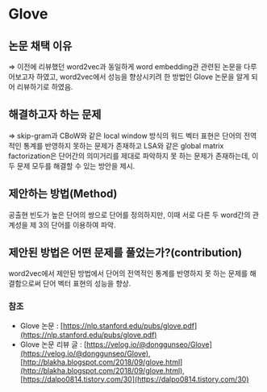 # Glove

## 논문 채택 이유

⇒ 이전에 리뷰했던 word2vec과 동일하게 word embedding관 관련된 논문을 다루어보고자 하였고, word2vec에서 성능을 향상시키려 한 방법인 Glove 논문을 알게 되어 리뷰하기로 하였음.

## 해결하고자 하는 문제

⇒ skip-gram과 CBoW와 같은 local window 방식의 워드 벡터 표현은 단어의 전역적인 통계를 반영하지 못하는 문제가 존재하고 LSA와 같은 global matrix factorization은 단어간의 의미거리를 제대로 파악하지 못 하는 문제가 존재하는데, 이 두 문제 모두를 해결할 수 있는 방안을 제시.

## 제안하는 방법(Method)

공출현 빈도가 높은 단어의 쌍으로 단어를 정의하지만, 이때 서로 다른 두 word간의 관계성을 제 3의 단어를 이용하여 파악.

## 제안된 방법은 어떤 문제를 풀었는가?(contribution)

word2vec에서 제안된 방법에서 단어의 전역적인 통계를 반영하지 못 하는 문제를 해결함으로써 단어 벡터 표현의 성능을 향상.

### 참조

- Glove 논문 : [https://nlp.stanford.edu/pubs/glove.pdf](https://nlp.stanford.edu/pubs/glove.pdf)
- Glove 논문 리뷰 글 : [https://velog.io/@donggunseo/Glove](https://velog.io/@donggunseo/Glove),  [http://blakha.blogspot.com/2018/09/glove.html](http://blakha.blogspot.com/2018/09/glove.html), [https://dalpo0814.tistory.com/30](https://dalpo0814.tistory.com/30)